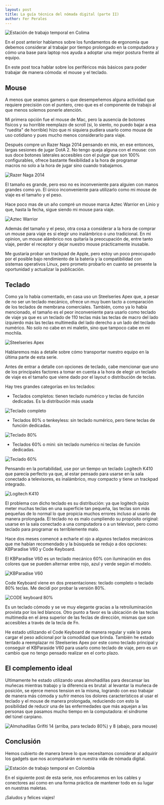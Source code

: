 ```yaml
---
layout: post
title: La guía técnica del nómada digital (parte II)
author: Fer Perales
---
```



![Estación de trabajo temporal en Colima](http://blog.ferperales.net/wp-content/uploads/2016/04/2016-03-30-09.50.17-1024x576.jpg)

En el post anterior hablamos sobre los fundamentos de ergonomía que debemos considerar al trabajar por tiempo prolongado en la computadora y cómo una base para laptop nos ayuda a adoptar una mejor postura frente al equipo.

En este post toca hablar sobre los periféricos más básicos para poder trabajar de manera cómoda: el mouse y el teclado.

## Mouse

A menos que seamos gamers o que desempeñemos alguna actividad que requiere precisión con el puntero, creo que es el componente de trabajo al que menos solemos ponerle atención.

Mi primera opción fue el mouse de Mac, pero la ausencia de botones físicos y su horrible reemplazo de scroll (si, lo siento, no puedo bajar a esa "ruedita" de horrible) hizo que ni siquiera pudiera usarlo como mouse de uso cotidiano y pues mucho menos considerarlo para viaje.

Después compre un Razer Naga 2014 pensando en mis, en ese entonces, largas sesiones de jugar DotA 2. No tengo queja alguna con el mouse: con sus doce botones laterales accesibles con el pulgar que son 100% configurables, ofrece bastante flexibilidad a la hora de programar macros no solo a la hora de jugar sino cuando trabajamos.

![Razer Naga 2014](http://blog.ferperales.net/wp-content/uploads/2016/04/2016-04-05-09.03.58-1024x576.jpg)

El tamaño es grande, pero eso no es inconveniente para alguien con manos grandes como yo. El único inconveniente para utilizarlo como mi mouse de viaje es el tamaño y el peso.

Hace poco mas de un año compré un mouse marca Aztec Warrior en Linio y que, hasta la fecha, sigue siendo mi mouse para viaje.

![Aztec Warrior](http://blog.ferperales.net/wp-content/uploads/2016/04/2016-04-12-23.21.29-576x1024.jpg)

Además del tamaño y el peso, otra cosa a considerar a la hora de comprar un mouse para viaje es si elegir uno inalámbrico o uno tradicional. En mi opinion, un mouse alámbrico nos quitaría la preocupación de, entre tanto viaje, perder el receptor y dejar nuestro mouse prácticamente inusable.

Me gustaría probar un trackpad de Apple, pero estoy un poco preocupado por el posible bajo rendimiento de la batería y la compatibilidad con sistemas operativos Linux, pero prometo probarlo en cuanto se presente la oportunidad y actualizar la publicación.

## Teclado

Como ya lo había comentado, en casa uso un Steelseries Apex que, a pesar de no ser un teclado mecánico, ofrece un muy buen tacto a comparación de los teclados de membrana comerciales. También, como ya lo había mencionado, el tamaño es el peor inconveniente para usarlo como teclado de viaje ya que es un teclado de 110 teclas más las teclas de macro del lado izquierdo más las teclas multimedia del lado derecho a un lado del teclado numérico. No solo no cabe en mi maletín, sino que tampoco cabe en mi mochila.

![Steelseries Apex](http://blog.ferperales.net/wp-content/uploads/2016/04/2016-04-06-09.26.47-1024x576.jpg)

Hablaremos más a detalle sobre cómo transportar nuestro equipo en la última parte de esta serie.

Antes de entrar a detalle con opciones de teclado, cabe mencionar que uno de los principales factores a tomar en cuenta a la hora de elegir un teclado de viaje es el tamaño que viene dado por el layout o distribución de teclas.

Hay tres grandes categorías en los teclados:

* Teclados completos: tienen teclado numérico y teclas de función dedicadas. Es la distribución más usada

![Teclado completo](http://blog.ferperales.net/wp-content/uploads/2016/04/100.pn)

* Teclados 80% o tenkeyless: sin teclado numérico, pero tiene teclas de función dedicadas.

![Teclado 80%](http://blog.ferperales.net/wp-content/uploads/2016/04/60.png)

* Teclados 60% o mini: sin teclado numérico ni teclas de función dedicadas.

![Teclado 60%](http://blog.ferperales.net/wp-content/uploads/2016/04/80.png)

Pensando en la portabilidad, use por un tiempo un teclado Logitech K410 que parecía perfecto ya que, al estar pensado para usarse en la sala conectado a televisores, es inalámbrico, muy compacto y tiene un trackpad integrado.

![Logitech K410](http://blog.ferperales.net/wp-content/uploads/2016/04/2016-04-12-23.52.56-1024x576.jpg)

El problema con dicho teclado es su distribución: ya que logitech quizo meter muchas teclas en una superficie tan pequeña, las teclas son más pequeñas de lo normal lo que propicia muchos errores incluso al usarlo de manera prolongada. El teclado no es malo cumpliendo su propósito original: usarse en la sala conectado a una computadora o a un televisor, pero como teclado para programar es terriblemente malo.

Hace dos meses comencé a echarle el ojo a algunos teclados mecánicos que me habían recomendado y la búsqueda se redujo a dos opciones: KBParadise V60 y Code Keyboard.

El KBParadise V60 es un teclado mecánico 60% con iluminación en dos colores que se pueden alternar entre rojo, azul y verde según el modelo.

![KBParadise V60](http://blog.ferperales.net/wp-content/uploads/2016/04/v60.jpg)

Code Keyboard viene en dos presentaciones: teclado completo o teclado 80% teclas. Me decidí por probar la versión 80%.

![CODE keyboard 80%](http://blog.ferperales.net/wp-content/uploads/2016/04/2016-04-12-23.57.07-1024x576.jpg)

Es un teclado cómodo y se ve muy elegante gracias a la retroiluminación provista por los led blancos. Otro punto a favor es la ubicación de las teclas multimedia en el área superior de las feclas de dirección, mismas que son accesibles a través de la tecla de Fn.

He estado utilizando el Code Keyboard de manera regular y vale la pena cargar el peso adicional por la comodidad que brinda. También he estado tentado a reemplazar mi Steelseries Apex por este como teclado principal y conseguir el KBParaside V60 para usarlo como teclado de viaje, pero es un cambio que no tengo pensado realizar en el corto plazo.

## El complemento ideal

Ultimamente he estado utilizando unas almohadillas para descansar las muñecas mientras trabajo y la diferencia es brutal: al levantar la muñeca de posición, se ejerce menos tension en la misma, logrando con eso trabajar de manera más cómoda y sufrir menos los dolores característicos al usar el teclado y el mouse de manera prolongada, reduciendo con esto la posibilidad de reducir una de las enfermedades que más aquejan a las personas que pasamos mucho tiempo en la computadora: el síndrome del túnel carpiano.

![Almohadillas Grifiti 14 (arriba, para teclado 80%) y 8 (abajo, para mouse)](http://blog.ferperales.net/wp-content/uploads/2016/04/2016-04-13-00.07.12-1024x576.jpg)

## Conclusión

Hemos cubierto de manera breve lo que necesitamos considerar al adquirir los gadgets que nos acompañarán en nuestra vida de nómada digital.

![Estación de trabajo temporal en Colombia](http://blog.ferperales.net/wp-content/uploads/2016/04/2016-03-17-07.00.13-1024x576.jpg)

En el siguiente post de esta serie, nos enfocaremos en los cables y conectores así como en una forma práctica de mantener todo en su lugar en nuestras maletas.

¡Saludos y felices viajes!
